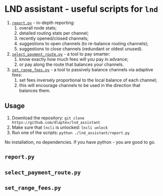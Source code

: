 # LND assistant - useful scripts for `lnd`

1. [`report.py`](#reportpy) - in-depth reporting:
   1. overall node stats;
   2. detailed routing stats per channel;
   3. recently opened/closed channels;
   4. suggestions to open channels (to re-balance routing channels);
   5. suggestions to close channels (redundant or oldest unused).
2. [`select_payment_route.py`](#select-payment-routepy) - a tool to pay smarter:
   1. know exactly how much fees will you pay in advance;
   2. or pay along the route that balances your channels.
3. [`set_range_fees.py`](#set-range-feespy) - a tool to passively balance channels via adaptive fees:
   1. set fees inversely proportional to the local balance of each channel;
   2. this will encourage channels to be used in the direction that balances them.

## Usage
1. Download the repository: `git clone https://github.com/dlaptev/lnd_assistant`
2. Make sure that `lncli` is unlocked: ```lncli unlock```
3. Run one of the scripts: `python ./lnd_assistant/report.py`

No installation, no dependencies. If you have python - you are good to go.

## `report.py`

## `select_payment_route.py`

## `set_range_fees.py`

